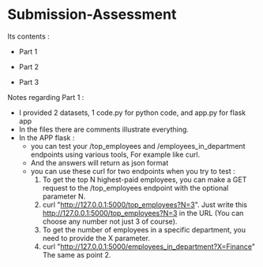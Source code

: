 # Submission-Assessment
Its contents :
* Part 1

* Part 2

* Part 3

Notes regarding Part 1 :
* I provided 2 datasets, 1 code.py for python code, and app.py for flask app
* In the files there are comments illustrate everything.
* In the APP flask :
    * you can test your /top_employees and /employees_in_department endpoints using various tools, For example like curl.
    * And the answers will return as json format
    * you can use these curl for two endpoints when you try to test :
      1. To get the top N highest-paid employees, you can make a GET request to the /top_employees endpoint with the optional parameter N.
      2. curl "http://127.0.0.1:5000/top_employees?N=3".  Just write this http://127.0.0.1:5000/top_employees?N=3 in the URL (You can choose any number not just 3 of course).
      3. To get the number of employees in a specific department, you need to provide the X parameter.
      4. curl "http://127.0.0.1:5000/employees_in_department?X=Finance"  The same as point 2.
         
